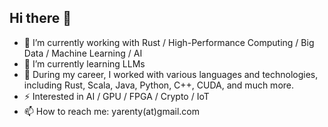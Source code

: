 ## Hi there 👋

- 🔭 I’m currently working with Rust / High-Performance Computing / Big Data / Machine Learning / AI
- 🌱 I’m currently learning LLMs 
- 👯 During my career, I worked with various languages and technologies, including Rust, Scala, Java, Python, C++, CUDA, and much more.
- ⚡ Interested in AI / GPU / FPGA / Crypto / IoT
- 📫 How to reach me: yarenty(at)gmail.com

<!--
**yarenty/yarenty** is a ✨ _special_ ✨ repository because its `README.md` (this file) appears on your GitHub profile.

Here are some ideas to get you started:

- 🔭 I’m currently working on ...
- 🌱 I’m currently learning ...
- 👯 I’m looking to collaborate on ...
- 🤔 I’m looking for help with ...
- 💬 Ask me about ...
- 📫 How to reach me: ...
- 😄 Pronouns: ...
- ⚡ Fun fact: ...
-->

